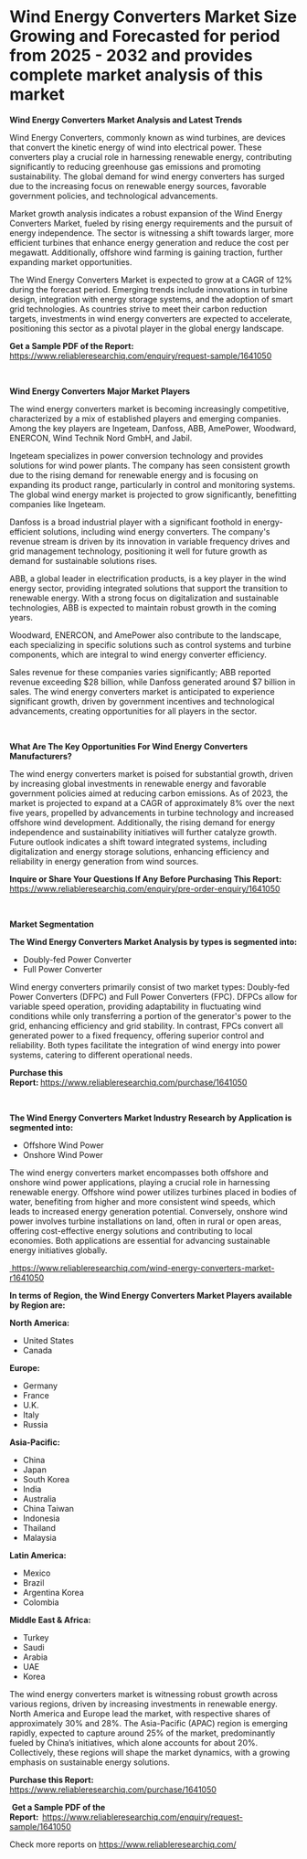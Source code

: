<p><h1>Wind Energy Converters Market Size Growing and Forecasted for period from 2025 - 2032 and provides complete market analysis of this market</h1></p><p><strong>Wind Energy Converters Market Analysis and Latest Trends</strong></p>
<p><p>Wind Energy Converters, commonly known as wind turbines, are devices that convert the kinetic energy of wind into electrical power. These converters play a crucial role in harnessing renewable energy, contributing significantly to reducing greenhouse gas emissions and promoting sustainability. The global demand for wind energy converters has surged due to the increasing focus on renewable energy sources, favorable government policies, and technological advancements.</p><p>Market growth analysis indicates a robust expansion of the Wind Energy Converters Market, fueled by rising energy requirements and the pursuit of energy independence. The sector is witnessing a shift towards larger, more efficient turbines that enhance energy generation and reduce the cost per megawatt. Additionally, offshore wind farming is gaining traction, further expanding market opportunities.</p><p>The Wind Energy Converters Market is expected to grow at a CAGR of 12% during the forecast period. Emerging trends include innovations in turbine design, integration with energy storage systems, and the adoption of smart grid technologies. As countries strive to meet their carbon reduction targets, investments in wind energy converters are expected to accelerate, positioning this sector as a pivotal player in the global energy landscape.</p></p>
<p><strong>Get a Sample PDF of the Report:&nbsp;</strong> <a href="https://www.reliableresearchiq.com/enquiry/request-sample/1641050?utm_campaign=2443&utm_medium=2&utm_source=Github&utm_content=ia&utm_term=07042025&utm_id=wind-energy-converters">https://www.reliableresearchiq.com/enquiry/request-sample/1641050</a></p>
<p>&nbsp;</p>
<p><strong>Wind Energy Converters Major Market Players</strong></p>
<p><p>The wind energy converters market is becoming increasingly competitive, characterized by a mix of established players and emerging companies. Among the key players are Ingeteam, Danfoss, ABB, AmePower, Woodward, ENERCON, Wind Technik Nord GmbH, and Jabil. </p><p>Ingeteam specializes in power conversion technology and provides solutions for wind power plants. The company has seen consistent growth due to the rising demand for renewable energy and is focusing on expanding its product range, particularly in control and monitoring systems. The global wind energy market is projected to grow significantly, benefitting companies like Ingeteam.</p><p>Danfoss is a broad industrial player with a significant foothold in energy-efficient solutions, including wind energy converters. The company's revenue stream is driven by its innovation in variable frequency drives and grid management technology, positioning it well for future growth as demand for sustainable solutions rises.</p><p>ABB, a global leader in electrification products, is a key player in the wind energy sector, providing integrated solutions that support the transition to renewable energy. With a strong focus on digitalization and sustainable technologies, ABB is expected to maintain robust growth in the coming years.</p><p>Woodward, ENERCON, and AmePower also contribute to the landscape, each specializing in specific solutions such as control systems and turbine components, which are integral to wind energy converter efficiency.</p><p>Sales revenue for these companies varies significantly; ABB reported revenue exceeding $28 billion, while Danfoss generated around $7 billion in sales. The wind energy converters market is anticipated to experience significant growth, driven by government incentives and technological advancements, creating opportunities for all players in the sector.</p></p>
<p>&nbsp;</p>
<p><strong>What Are The Key Opportunities For Wind Energy Converters Manufacturers?</strong></p>
<p><p>The wind energy converters market is poised for substantial growth, driven by increasing global investments in renewable energy and favorable government policies aimed at reducing carbon emissions. As of 2023, the market is projected to expand at a CAGR of approximately 8% over the next five years, propelled by advancements in turbine technology and increased offshore wind development. Additionally, the rising demand for energy independence and sustainability initiatives will further catalyze growth. Future outlook indicates a shift toward integrated systems, including digitalization and energy storage solutions, enhancing efficiency and reliability in energy generation from wind sources.</p></p>
<p><strong>Inquire or Share Your Questions If Any Before Purchasing This Report:</strong> <a href="https://www.reliableresearchiq.com/enquiry/pre-order-enquiry/1641050?utm_campaign=2443&utm_medium=2&utm_source=Github&utm_content=ia&utm_term=07042025&utm_id=wind-energy-converters">https://www.reliableresearchiq.com/enquiry/pre-order-enquiry/1641050</a></p>
<p>&nbsp;</p>
<p><strong>Market Segmentation</strong></p>
<p><strong>The Wind Energy Converters Market Analysis by types is segmented into:</strong></p>
<p><ul><li>Doubly-fed Power Converter</li><li>Full Power Converter</li></ul></p>
<p><p>Wind energy converters primarily consist of two market types: Doubly-fed Power Converters (DFPC) and Full Power Converters (FPC). DFPCs allow for variable speed operation, providing adaptability in fluctuating wind conditions while only transferring a portion of the generator's power to the grid, enhancing efficiency and grid stability. In contrast, FPCs convert all generated power to a fixed frequency, offering superior control and reliability. Both types facilitate the integration of wind energy into power systems, catering to different operational needs.</p></p>
<p><strong>Purchase this Report:&nbsp;</strong><a href="https://www.reliableresearchiq.com/purchase/1641050?utm_campaign=2443&utm_medium=2&utm_source=Github&utm_content=ia&utm_term=07042025&utm_id=wind-energy-converters">https://www.reliableresearchiq.com/purchase/1641050</a></p>
<p>&nbsp;</p>
<p><strong>The Wind Energy Converters Market Industry Research by Application is segmented into:</strong></p>
<p><ul><li>Offshore Wind Power</li><li>Onshore Wind Power</li></ul></p>
<p><p>The wind energy converters market encompasses both offshore and onshore wind power applications, playing a crucial role in harnessing renewable energy. Offshore wind power utilizes turbines placed in bodies of water, benefiting from higher and more consistent wind speeds, which leads to increased energy generation potential. Conversely, onshore wind power involves turbine installations on land, often in rural or open areas, offering cost-effective energy solutions and contributing to local economies. Both applications are essential for advancing sustainable energy initiatives globally.</p></p>
<p><a href="https://www.reliableresearchiq.com/wind-energy-converters-market-r1641050?utm_campaign=2443&utm_medium=2&utm_source=Github&utm_content=ia&utm_term=07042025&utm_id=wind-energy-converters">&nbsp;https://www.reliableresearchiq.com/wind-energy-converters-market-r1641050</a></p>
<p><strong>In terms of Region, the Wind Energy Converters Market Players available by Region are:</strong></p>
<p>
    <p> <strong> North America: </strong>
        <ul>
            <li>United States</li>
            <li>Canada</li>
        </ul>
        </p> 
    <p> <strong> Europe: </strong>
        <ul>
            <li>Germany</li>
            <li>France</li>
            <li>U.K.</li>
            <li>Italy</li>
            <li>Russia</li>
        </ul>
        </p> 
    <p> <strong> Asia-Pacific: </strong>
        <ul>
            <li>China</li>
            <li>Japan</li>
            <li>South Korea</li>
            <li>India</li>
            <li>Australia</li>
            <li>China Taiwan</li>
            <li>Indonesia</li>
            <li>Thailand</li>
            <li>Malaysia</li>
        </ul>
        </p> 
    <p> <strong> Latin America: </strong>
        <ul>
            <li>Mexico</li>
            <li>Brazil</li>
            <li>Argentina Korea</li>
            <li>Colombia</li>
        </ul>
        </p> 
    <p> <strong> Middle East & Africa: </strong>
        <ul>
            <li>Turkey</li>
            <li>Saudi</li>
            <li>Arabia</li>
            <li>UAE</li>
            <li>Korea</li>
        </ul>
    </p>
    </p>
<p><p>The wind energy converters market is witnessing robust growth across various regions, driven by increasing investments in renewable energy. North America and Europe lead the market, with respective shares of approximately 30% and 28%. The Asia-Pacific (APAC) region is emerging rapidly, expected to capture around 25% of the market, predominantly fueled by China’s initiatives, which alone accounts for about 20%. Collectively, these regions will shape the market dynamics, with a growing emphasis on sustainable energy solutions.</p></p>
<p><strong>Purchase this Report: </strong><a href="https://www.reliableresearchiq.com/purchase/1641050?utm_campaign=2443&utm_medium=2&utm_source=Github&utm_content=ia&utm_term=07042025&utm_id=wind-energy-converters">https://www.reliableresearchiq.com/purchase/1641050</a></p>
<p>&nbsp;<strong>Get a Sample PDF of the Report:&nbsp;&nbsp;</strong><a href="https://www.reliableresearchiq.com/enquiry/request-sample/1641050?utm_campaign=2443&utm_medium=2&utm_source=Github&utm_content=ia&utm_term=07042025&utm_id=wind-energy-converters">https://www.reliableresearchiq.com/enquiry/request-sample/1641050</a></p>
<p><strong></strong></p>
<p>Check more reports on <a href="https://www.reliableresearchiq.com/?utm_campaign=2443&utm_medium=2&utm_source=Github&utm_content=ia&utm_term=07042025&utm_id=wind-energy-converters">https://www.reliableresearchiq.com/</a></p>